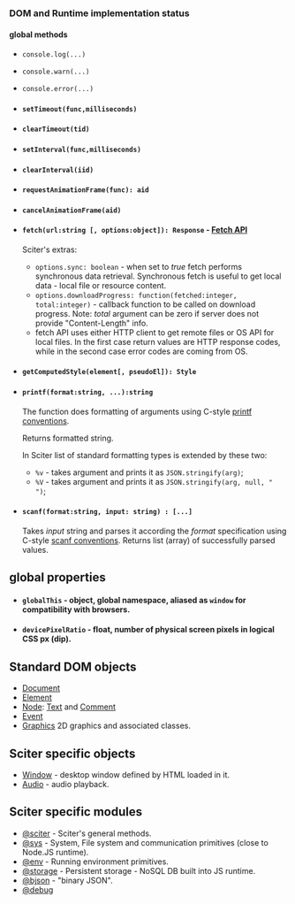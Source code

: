 ### DOM and Runtime implementation status

#### global methods

* `console.log(...)`
* `console.warn(...)`
* `console.error(...)`

* #### `setTimeout(func,milliseconds)`

* #### `clearTimeout(tid)`

* #### `setInterval(func,milliseconds)`

* #### `clearInterval(iid)`

* #### `requestAnimationFrame(func): aid`

* #### `cancelAnimationFrame(aid)`

* #### `fetch(url:string [, options:object]): Response` - [Fetch API](https://developer.mozilla.org/en-US/docs/Web/API/Fetch_API)

  Sciter's extras:

  * `options.sync: boolean` - when set to _true_ fetch performs synchronous data retrieval. Synchronous fetch is useful to 
    get local data - local file or resource content.
  * `options.downloadProgress: function(fetched:integer, total:integer)` - callback function to be called on download progress. Note: _total_ argument can be zero if server does not provide "Content-Length" info.  
  * fetch API uses either HTTP client to get remote files or OS API for local files. In the first case return values are HTTP response codes, while in the second case error codes are coming from OS.

* #### `getComputedStyle(element[, pseudoEl]): Style`

* #### `printf(format:string, ...):string` 
  
  The function does formatting of arguments using C-style [printf conventions](https://en.cppreference.com/w/cpp/io/c/fprintf).
  
  Returns formatted string.

  In Sciter list of standard formatting types is extended by these two: 

  * `%v` - takes argument and prints it as `JSON.stringify(arg)`;
  * `%V` - takes argument and prints it as `JSON.stringify(arg, null, "  ")`;

* #### `scanf(format:string, input: string) : [...]`

  Takes *input* string and parses it according the *format* specification using C-style [scanf conventions](https://en.cppreference.com/w/c/io/fscanf). Returns list (array) of successfully parsed values. 

## global properties

* #### `globalThis` - object, global namespace, aliased as `window` for compatibility with browsers.

* #### `devicePixelRatio` - float, number of physical screen pixels in logical CSS px (dip).

## Standard DOM objects

* [Document](Document.md)
* [Element](Element.md)
* [Node](Node.md): [Text](Node.md#Text) and [Comment](Node.md#Comment)
* [Event](Event.md)
* [Graphics](graphics/README.md) 2D graphics and associated classes.

## Sciter specific objects

* [Window](Window.md) - desktop window defined by HTML loaded in it. 
* [Audio](Audio.md) - audio playback. 

## Sciter specific modules

* [@sciter](module-sciter.md) - Sciter's general methods.
* [@sys](module-sys.md) - System, File system and communication primitives (close to Node.JS runtime).
* [@env](module-env.md) - Running environment primitives.
* [@storage](storage/README.md) - Persistent storage - NoSQL DB built into JS runtime.
* [@bjson](module-bjson.md) - "binary JSON".
* [@debug](module-debug.md)

